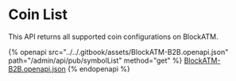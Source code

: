 # Coin List

This API returns all supported coin configurations on BlockATM.

{% openapi src="../../.gitbook/assets/BlockATM-B2B.openapi.json" path="/admin/api/pub/symbolList" method="get" %}
[BlockATM-B2B.openapi.json](../../.gitbook/assets/BlockATM-B2B.openapi.json)
{% endopenapi %}


